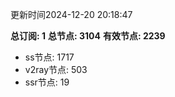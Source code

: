 更新时间2024-12-20 20:18:47

**总订阅: 1**
**总节点: 3104**
**有效节点: 2239**
- ss节点: 1717
- v2ray节点: 503
- ssr节点: 19
